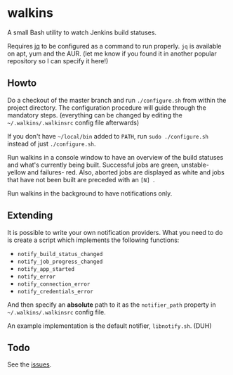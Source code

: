 walkins
=======

A small Bash utility to watch Jenkins build statuses.

Requires [jq](http://stedolan.github.io/jq/) to be configured as a command to run properly. `jq` is available on apt, yum and the AUR. (let me know if you found it in another popular repository so I can specify it here!)

Howto
-------

Do a checkout of the master branch and run `./configure.sh` from within the project directory. The configuration procedure will guide through the mandatory steps. (everything can be changed by editing the `~/.walkins/.walkinsrc` config file afterwards)

If you don't have `~/local/bin` added to `PATH`, run `sudo ./configure.sh` instead of just `./configure.sh`.

Run walkins in a console window to have an overview of the build statuses and what's currently being built. Successful jobs are green, unstable- yellow and failures- red.
Also, aborted jobs are displayed as white and jobs that have not been built are preceded with an `[N] `.

Run walkins in the background to have notifications only.

Extending
-------

It is possible to write your own notification providers.
What you need to do is create a script which implements the following functions:

* `notify_build_status_changed`
* `notify_job_progress_changed`
* `notify_app_started`
* `notify_error`
* `notify_connection_error`
* `notify_credentials_error`

And then specify an **absolute** path to it as the `notifier_path` property in `~/.walkins/.walkinsrc` config file.

An example implementation is the default notifier, `libnotify.sh`. (DUH)

Todo
-------

See the [issues](https://github.com/elkorn/walkins/issues?state=open).

